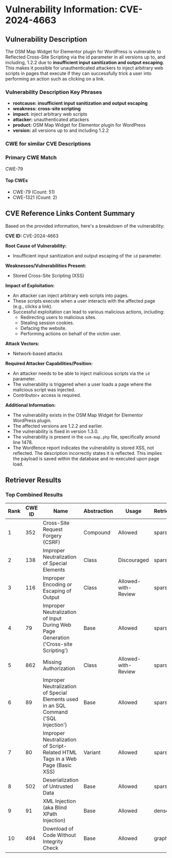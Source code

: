 # Vulnerability Information: CVE-2024-4663

## Vulnerability Description
The OSM Map Widget for Elementor plugin for WordPress is vulnerable to Reflected Cross-Site Scripting via the id parameter in all versions up to, and including, 1.2.2 due to **insufficient input sanitization and output escaping**. This makes it possible for unauthenticated attackers to inject arbitrary web scripts in pages that execute if they can successfully trick a user into performing an action such as clicking on a link.

### Vulnerability Description Key Phrases
- **rootcause:** **insufficient input sanitization and output escaping**
- **weakness:** **cross-site scripting**
- **impact:** inject arbitrary web scripts
- **attacker:** unauthenticated attackers
- **product:** OSM Map Widget for Elementor plugin for WordPress
- **version:** all versions up to and including 1.2.2

### CWE for similar CVE Descriptions
### Primary CWE Match
CWE-79

#### Top CWEs
- CWE-79 (Count: 51)
- CWE-1321 (Count: 2)

## CVE Reference Links Content Summary
Based on the provided information, here's a breakdown of the vulnerability:

**CVE ID:** CVE-2024-4663

**Root Cause of Vulnerability:**
- Insufficient input sanitization and output escaping of the `id` parameter.

**Weaknesses/Vulnerabilities Present:**
- Stored Cross-Site Scripting (XSS)

**Impact of Exploitation:**
- An attacker can inject arbitrary web scripts into pages.
- These scripts execute when a user interacts with the affected page (e.g., clicks a link).
- Successful exploitation can lead to various malicious actions, including:
    - Redirecting users to malicious sites.
    - Stealing session cookies.
    - Defacing the website.
    - Performing actions on behalf of the victim user.

**Attack Vectors:**
- Network-based attacks

**Required Attacker Capabilities/Position:**
- An attacker needs to be able to inject malicious scripts via the `id` parameter.
- The vulnerability is triggered when a user loads a page where the malicious script was injected.
- Contributor+ access is required.

**Additional Information:**
- The vulnerability exists in the OSM Map Widget for Elementor WordPress plugin.
- The affected versions are 1.2.2 and earlier.
- The vulnerability is fixed in version 1.3.0.
- The vulnerability is present in the `osm-map.php` file, specifically around line 1478.
- The Wordfence report indicates the vulnerability is stored XSS, not reflected. The description incorrectly states it is reflected. This implies the payload is saved within the database and re-executed upon page load.

## Retriever Results

### Top Combined Results

| Rank | CWE ID | Name | Abstraction | Usage  | Retrievers | Individual Scores |
|------|--------|------|-------------|-------|------------|-------------------|
| 1 | 352 | Cross-Site Request Forgery (CSRF) | Compound | Allowed | sparse | 0.575 |
| 2 | 138 | Improper Neutralization of Special Elements | Class | Discouraged | sparse | 0.531 |
| 3 | 116 | Improper Encoding or Escaping of Output | Class | Allowed-with-Review | sparse | 0.518 |
| 4 | 79 | Improper Neutralization of Input During Web Page Generation ('Cross-site Scripting') | Base | Allowed | sparse | 0.484 |
| 5 | 862 | Missing Authorization | Class | Allowed-with-Review | sparse | 0.420 |
| 6 | 89 | Improper Neutralization of Special Elements used in an SQL Command ('SQL Injection') | Base | Allowed | sparse | 0.419 |
| 7 | 80 | Improper Neutralization of Script-Related HTML Tags in a Web Page (Basic XSS) | Variant | Allowed | sparse | 0.411 |
| 8 | 502 | Deserialization of Untrusted Data | Base | Allowed | sparse | 0.407 |
| 9 | 91 | XML Injection (aka Blind XPath Injection) | Base | Allowed | dense | 0.492 |
| 10 | 494 | Download of Code Without Integrity Check | Base | Allowed | graph | 0.002 |

